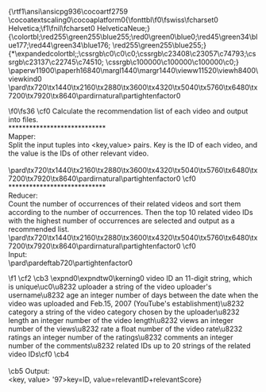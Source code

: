 {\rtf1\ansi\ansicpg936\cocoartf2759
\cocoatextscaling0\cocoaplatform0{\fonttbl\f0\fswiss\fcharset0 Helvetica;\f1\fnil\fcharset0 HelveticaNeue;}
{\colortbl;\red255\green255\blue255;\red0\green0\blue0;\red45\green34\blue177;\red44\green34\blue176;
\red255\green255\blue255;}
{\*\expandedcolortbl;;\cssrgb\c0\c0\c0;\cssrgb\c23408\c23057\c74793;\cssrgb\c23137\c22745\c74510;
\cssrgb\c100000\c100000\c100000\c0;}
\paperw11900\paperh16840\margl1440\margr1440\vieww11520\viewh8400\viewkind0
\pard\tx720\tx1440\tx2160\tx2880\tx3600\tx4320\tx5040\tx5760\tx6480\tx7200\tx7920\tx8640\pardirnatural\partightenfactor0

\f0\fs36 \cf0 Calculate the recommendation list of each video and output into files.\
****************************\
Mapper:\
Split the input tuples into <key,value> pairs. Key is the ID of each video, and the value is the IDs of other relevant  video.\
\
\pard\tx720\tx1440\tx2160\tx2880\tx3600\tx4320\tx5040\tx5760\tx6480\tx7200\tx7920\tx8640\pardirnatural\partightenfactor0
\cf0 ****************************\
Reducer:\
Count the number of occurrences of their related videos and sort them according to the number of occurrences. Then the top 10 related video IDs with the highest number of occurrences are selected and output as a recommended list.\
\pard\tx720\tx1440\tx2160\tx2880\tx3600\tx4320\tx5040\tx5760\tx6480\tx7200\tx7920\tx8640\pardirnatural\partightenfactor0
\cf0 \
Input:\
\pard\pardeftab720\partightenfactor0

\f1 \cf2 \cb3 \expnd0\expndtw0\kerning0
video ID an 11-digit string, which is unique\uc0\u8232 uploader a string of the video uploader's username\u8232 age an integer number of days between the date when the video was uploaded and Feb.15, 2007 (YouTube's establishment)\u8232 category a string of the video category chosen by the uploader\u8232 length an integer number of the video length\u8232 views an integer number of the views\u8232 rate a float number of the video rate\u8232 ratings an integer number of the ratings\u8232 comments an integer number of the comments\u8232 related IDs up to 20 strings of the related video IDs\cf0 \cb4 \
\
\cb5 Output:\
<key, value> \'97>key=ID, value=relevantID+relevantScore}